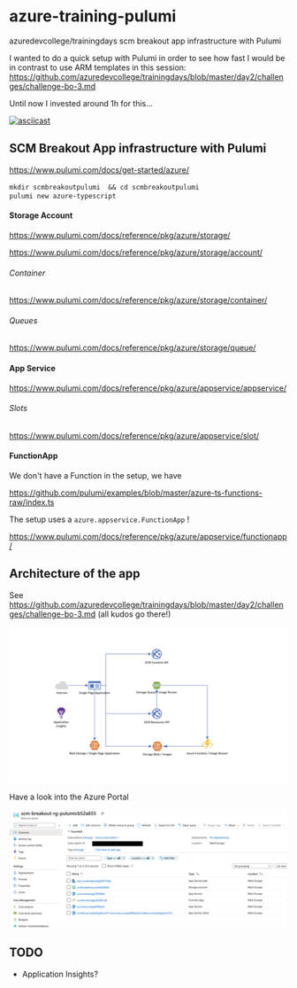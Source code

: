 # azure-training-pulumi
azuredevcollege/trainingdays scm breakout app infrastructure with Pulumi


I wanted to do a quick setup with Pulumi in order to see how fast I would be in contrast to use ARM templates in this session: https://github.com/azuredevcollege/trainingdays/blob/master/day2/challenges/challenge-bo-3.md

Until now I invested around 1h for this...

[![asciicast](https://asciinema.org/a/385869.svg)](https://asciinema.org/a/385869)

## SCM Breakout App infrastructure with Pulumi

https://www.pulumi.com/docs/get-started/azure/
```shell
mkdir scmbreakoutpulumi  && cd scmbreakoutpulumi
pulumi new azure-typescript
```

#### Storage Account

https://www.pulumi.com/docs/reference/pkg/azure/storage/

https://www.pulumi.com/docs/reference/pkg/azure/storage/account/

###### Container

https://www.pulumi.com/docs/reference/pkg/azure/storage/container/

###### Queues

https://www.pulumi.com/docs/reference/pkg/azure/storage/queue/

#### App Service

https://www.pulumi.com/docs/reference/pkg/azure/appservice/appservice/

###### Slots

https://www.pulumi.com/docs/reference/pkg/azure/appservice/slot/


#### FunctionApp

We don't have a Function in the setup, we have

https://github.com/pulumi/examples/blob/master/azure-ts-functions-raw/index.ts

The setup uses a `azure.appservice.FunctionApp` !

https://www.pulumi.com/docs/reference/pkg/azure/appservice/functionapp/


## Architecture of the app

See https://github.com/azuredevcollege/trainingdays/blob/master/day2/challenges/challenge-bo-3.md (all kudos go there!)

![architecture_day2](screenshots/architecture_day2.png)

Have a look into the Azure Portal

![azure-resource-group](screenshots/azure-resource-group.png)



## TODO

* Application Insights?